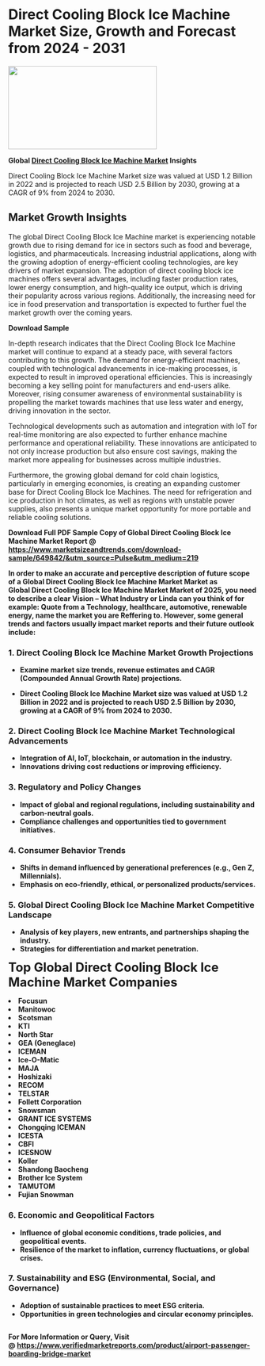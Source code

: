 <H1>Direct Cooling Block Ice Machine Market Size, Growth and Forecast from 2024 - 2031</H1><img class="aligncenter size-medium wp-image-584254" src="https://thirdeyenews.in/wp-content/uploads/2024/09/Global-Market-Research-300x168.jpeg" alt="" width="300" height="168" /><p><strong>Global&nbsp;<a href="https://www.marketsizeandtrends.com/download-sample/649842/&amp;utm_source=Pulse&amp;utm_medium=219">Direct Cooling Block Ice Machine Market</a> Insights</strong></p><p>Direct Cooling Block Ice Machine Market size was valued at USD 1.2 Billion in 2022 and is projected to reach USD 2.5 Billion by 2030, growing at a CAGR of 9% from 2024 to 2030.</p><p><h2>Market Growth Insights</h2> <p>The global Direct Cooling Block Ice Machine market is experiencing notable growth due to rising demand for ice in sectors such as food and beverage, logistics, and pharmaceuticals. Increasing industrial applications, along with the growing adoption of energy-efficient cooling technologies, are key drivers of market expansion. The adoption of direct cooling block ice machines offers several advantages, including faster production rates, lower energy consumption, and high-quality ice output, which is driving their popularity across various regions. Additionally, the increasing need for ice in food preservation and transportation is expected to further fuel the market growth over the coming years.</p> <p><strong>Download Sample</strong></p> <p>In-depth research indicates that the Direct Cooling Block Ice Machine market will continue to expand at a steady pace, with several factors contributing to this growth. The demand for energy-efficient machines, coupled with technological advancements in ice-making processes, is expected to result in improved operational efficiencies. This is increasingly becoming a key selling point for manufacturers and end-users alike. Moreover, rising consumer awareness of environmental sustainability is propelling the market towards machines that use less water and energy, driving innovation in the sector.</p> <p>Technological developments such as automation and integration with IoT for real-time monitoring are also expected to further enhance machine performance and operational reliability. These innovations are anticipated to not only increase production but also ensure cost savings, making the market more appealing for businesses across multiple industries.</p> <p>Furthermore, the growing global demand for cold chain logistics, particularly in emerging economies, is creating an expanding customer base for Direct Cooling Block Ice Machines. The need for refrigeration and ice production in hot climates, as well as regions with unstable power supplies, also presents a unique market opportunity for more portable and reliable cooling solutions.</p> <p><strong></p><p><span class=""><strong>Download Full PDF Sample Copy of Global Direct Cooling Block Ice Machine Market Report</strong> @ <a href="https://www.marketsizeandtrends.com/download-sample/649842/&amp;utm_source=Pulse&amp;utm_medium=219" target="_blank">https://www.marketsizeandtrends.com/download-sample/649842/&amp;utm_source=Pulse&amp;utm_medium=219</a></span></p><p>In order to make an accurate and perceptive description of future scope of a Global&nbsp;Direct Cooling Block Ice Machine Market Market as Global&nbsp;Direct Cooling Block Ice Machine Market Market of 2025, you need to describe a clear Vision &ndash; What Industry or Linda can you think of for example: Quote from a Technology, healthcare, automotive, renewable energy, name the market you are Reffering to. However, some general trends and factors usually impact market reports and their future outlook include:</p><h3>1.&nbsp;<strong>Direct Cooling Block Ice Machine Market Growth Projections</strong></h3><ul><li>Examine market size trends, revenue estimates and CAGR (Compounded Annual Growth Rate) projections.</li><li><p>Direct Cooling Block Ice Machine Market size was valued at USD 1.2 Billion in 2022 and is projected to reach USD 2.5 Billion by 2030, growing at a CAGR of 9% from 2024 to 2030.</p></li></ul><h3>2.&nbsp;<strong>Direct Cooling Block Ice Machine Market Technological Advancements</strong></h3><ul><li>Integration of AI, IoT, blockchain, or automation in the industry.</li><li>Innovations driving cost reductions or improving efficiency.</li></ul><h3>3.&nbsp;<strong>Regulatory and Policy Changes</strong></h3><ul><li>Impact of global and regional regulations, including sustainability and carbon-neutral goals.</li><li>Compliance challenges and opportunities tied to government initiatives.</li></ul><h3>4.&nbsp;<strong>Consumer Behavior Trends</strong></h3><ul><li>Shifts in demand influenced by generational preferences (e.g., Gen Z, Millennials).</li><li>Emphasis on eco-friendly, ethical, or personalized products/services.</li></ul><h3>5.&nbsp;<strong>Global Direct Cooling Block Ice Machine Market Competitive Landscape</strong></h3><ul><li>Analysis of key players, new entrants, and partnerships shaping the industry.</li><li>Strategies for differentiation and market penetration.</li></ul><p data-pm-slice="1 1 []"><span style="color: inherit; font-family: inherit; font-size: 25px;">Top Global Direct Cooling Block Ice Machine Market Companies</span></p><div class="" data-test-id=""><p><li>Focusun</li><li> Manitowoc</li><li> Scotsman</li><li> KTI</li><li> North Star</li><li> GEA (Geneglace)</li><li> ICEMAN</li><li> Ice-O-Matic</li><li> MAJA</li><li> Hoshizaki</li><li> RECOM</li><li> TELSTAR</li><li> Follett Corporation</li><li> Snowsman</li><li> GRANT ICE SYSTEMS</li><li> Chongqing ICEMAN</li><li> ICESTA</li><li> CBFI</li><li> ICESNOW</li><li> Koller</li><li> Shandong Baocheng</li><li> Brother Ice System</li><li> TAMUTOM</li><li> Fujian Snowman</li></p></div><h3>6.&nbsp;<strong>Economic and Geopolitical Factors</strong></h3><ul><li>Influence of global economic conditions, trade policies, and geopolitical events.</li><li>Resilience of the market to inflation, currency fluctuations, or global crises.</li></ul><h3>7.&nbsp;<strong>Sustainability and ESG (Environmental, Social, and Governance)</strong></h3><ul><li>Adoption of sustainable practices to meet ESG criteria.</li><li>Opportunities in green technologies and circular economy principles.</li></ul><h2><strong style="font-size: 14px;">For More Information or Query, Visit @&nbsp;</strong><a style="background-color: #ffffff; font-size: 14px;" href="https://www.marketsizeandtrends.com/report/direct-cooling-block-ice-machine-market/" target="_blank">https://www.verifiedmarketreports.com/product/airport-passenger-boarding-bridge-market</a></h2>
